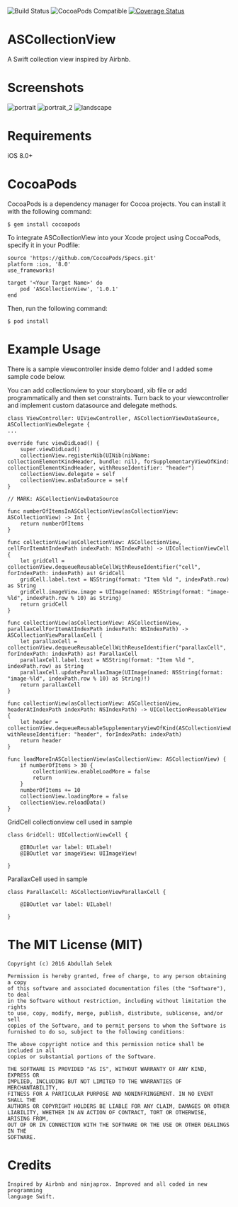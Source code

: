 ![Build Status](https://travis-ci.org/abdullahselek/ASCollectionView.svg?branch=master)
![CocoaPods Compatible](https://img.shields.io/cocoapods/v/ASCollectionView.svg)
[![Coverage Status](https://coveralls.io/repos/github/abdullahselek/ASCollectionView/badge.svg?branch=master)](https://coveralls.io/github/abdullahselek/ASCollectionView?branch=master)

# ASCollectionView
A Swift collection view inspired by Airbnb.

# Screenshots

![portrait](https://github.com/abdullahselek/ASCollectionView/blob/master/screenshots/ascollectionview_1.png)
![portrait_2](https://github.com/abdullahselek/ASCollectionView/blob/master/screenshots/ascollectionview_2.png)
![landscape](https://github.com/abdullahselek/ASCollectionView/blob/master/screenshots/ascollectionview_3.png)

# Requirements
iOS 8.0+

# CocoaPods

CocoaPods is a dependency manager for Cocoa projects. You can install it with the following command:
	
	$ gem install cocoapods

To integrate ASCollectionView into your Xcode project using CocoaPods, specify it in your Podfile:

	source 'https://github.com/CocoaPods/Specs.git'
	platform :ios, '8.0'
	use_frameworks!

	target '<Your Target Name>' do
    	pod 'ASCollectionView', '1.0.1'
	end

Then, run the following command:

	$ pod install

# Example Usage

There is a sample viewcontroller inside demo folder and I added some sample code below.

You can add collectionview to your storyboard, xib file or add programmatically and then set constraints. Turn back to your
viewcontroller and implement custom datasource and delegate methods.

	class ViewController: UIViewController, ASCollectionViewDataSource, ASCollectionViewDelegate {
	...

	override func viewDidLoad() {
        super.viewDidLoad()
        collectionView.registerNib(UINib(nibName: collectionElementKindHeader, bundle: nil), forSupplementaryViewOfKind: collectionElementKindHeader, withReuseIdentifier: "header")
        collectionView.delegate = self
        collectionView.asDataSource = self
    }

    // MARK: ASCollectionViewDataSource
    
    func numberOfItemsInASCollectionView(asCollectionView: ASCollectionView) -> Int {
        return numberOfItems
    }
    
    func collectionView(asCollectionView: ASCollectionView, cellForItemAtIndexPath indexPath: NSIndexPath) -> UICollectionViewCell {
        let gridCell = collectionView.dequeueReusableCellWithReuseIdentifier("cell", forIndexPath: indexPath) as! GridCell
        gridCell.label.text = NSString(format: "Item %ld ", indexPath.row) as String
        gridCell.imageView.image = UIImage(named: NSString(format: "image-%ld", indexPath.row % 10) as String)
        return gridCell
    }
    
    func collectionView(asCollectionView: ASCollectionView, parallaxCellForItemAtIndexPath indexPath: NSIndexPath) -> ASCollectionViewParallaxCell {
        let parallaxCell = collectionView.dequeueReusableCellWithReuseIdentifier("parallaxCell", forIndexPath: indexPath) as! ParallaxCell
        parallaxCell.label.text = NSString(format: "Item %ld ", indexPath.row) as String
        parallaxCell.updateParallaxImage(UIImage(named: NSString(format: "image-%ld", indexPath.row % 10) as String)!)
        return parallaxCell
    }
    
    func collectionView(asCollectionView: ASCollectionView, headerAtIndexPath indexPath: NSIndexPath) -> UICollectionReusableView {
        let header = collectionView.dequeueReusableSupplementaryViewOfKind(ASCollectionViewElement.Header, withReuseIdentifier: "header", forIndexPath: indexPath)
        return header
    }
    
    func loadMoreInASCollectionView(asCollectionView: ASCollectionView) {
        if numberOfItems > 30 {
            collectionView.enableLoadMore = false
            return
        }
        numberOfItems += 10
        collectionView.loadingMore = false
        collectionView.reloadData()
    }

GridCell collectionview cell used in sample

    class GridCell: UICollectionViewCell {
    
        @IBOutlet var label: UILabel!
        @IBOutlet var imageView: UIImageView!
    
    }

ParallaxCell used in sample

	class ParallaxCell: ASCollectionViewParallaxCell {
    
    	@IBOutlet var label: UILabel!
    
	}

# The MIT License (MIT)

    Copyright (c) 2016 Abdullah Selek

    Permission is hereby granted, free of charge, to any person obtaining a copy
    of this software and associated documentation files (the "Software"), to deal
    in the Software without restriction, including without limitation the rights
    to use, copy, modify, merge, publish, distribute, sublicense, and/or sell
    copies of the Software, and to permit persons to whom the Software is
    furnished to do so, subject to the following conditions:

    The above copyright notice and this permission notice shall be included in all
    copies or substantial portions of the Software.

    THE SOFTWARE IS PROVIDED "AS IS", WITHOUT WARRANTY OF ANY KIND, EXPRESS OR
    IMPLIED, INCLUDING BUT NOT LIMITED TO THE WARRANTIES OF MERCHANTABILITY,
    FITNESS FOR A PARTICULAR PURPOSE AND NONINFRINGEMENT. IN NO EVENT SHALL THE
    AUTHORS OR COPYRIGHT HOLDERS BE LIABLE FOR ANY CLAIM, DAMAGES OR OTHER
    LIABILITY, WHETHER IN AN ACTION OF CONTRACT, TORT OR OTHERWISE, ARISING FROM,
    OUT OF OR IN CONNECTION WITH THE SOFTWARE OR THE USE OR OTHER DEALINGS IN THE
    SOFTWARE.

# Credits

	Inspired by Airbnb and ninjaprox. Improved and all coded in new programming 
	language Swift.




